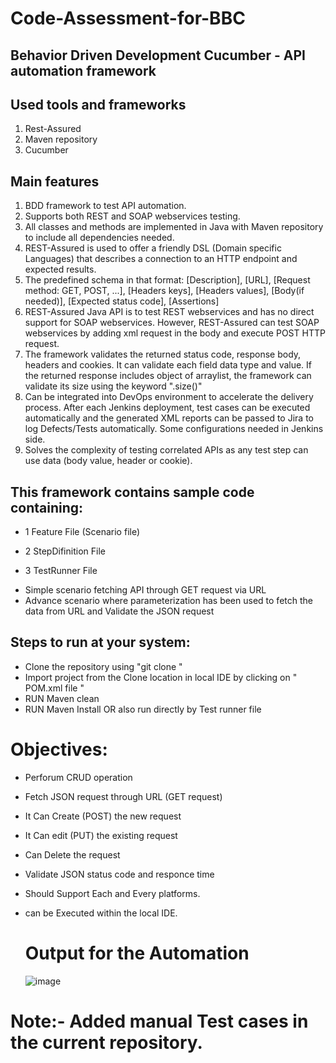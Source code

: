 <h1> Code-Assessment-for-BBC </h1>
<h2>Behavior Driven Development Cucumber - API automation framework </h2>

 Used tools and frameworks
---------------------------------------
1. Rest-Assured
2. Maven repository 
3. Cucumber

Main features
----------------------------
1. BDD framework to test API automation.
2. Supports both REST and SOAP webservices testing. 
3. All classes and methods are implemented in Java with Maven repository to include all dependencies needed.
4. REST-Assured is used to offer a friendly DSL (Domain specific Languages) that describes a connection to an HTTP endpoint and expected results.
5. The predefined schema in that format:
[Description], [URL], [Request method: GET, POST, ...], [Headers keys], [Headers values], [Body(if needed)], [Expected status code], [Assertions]
7. REST-Assured Java API is to test REST webservices and has no direct support for SOAP webservices. However, REST-Assured can test SOAP webservices by adding xml request in the body and execute POST HTTP request.
8. The framework validates the returned status code, response body, headers and cookies. It can validate each field data type and value. If the returned response includes object of arraylist, the framework can validate its size using the keyword ".size()"
9. Can be integrated into DevOps environment to accelerate the delivery process. After each Jenkins deployment, test cases can be executed automatically and the generated XML reports can be passed to Jira to log Defects/Tests automatically. Some configurations needed in Jenkins side.
10. Solves the complexity of testing correlated APIs as any test step can use data (body value, header or cookie).


<h2>This framework contains sample code containing:</h2>
	<ul><li>1 Feature File (Scenario file)</li></ul>
	<ul><li>2 StepDifinition File </li></ul>
  <ul><li>3 TestRunner File </li></ul>
	<ul><li>Simple scenario fetching API through GET request via URL </li>
	<li>Advance scenario where parameterization has been used to fetch the data from URL and Validate the JSON request</li></ul>


 <h2>Steps to run at your system:</h2>
	<ul>
	<li>Clone the repository using "git clone <repository url>"</li>
	<li>Import project from the Clone location in local IDE by clicking on " POM.xml file "</li>
	<li>RUN Maven clean </li>
  <li>RUN Maven Install OR also run directly by Test runner file </li>
	</ul>

# Objectives:
- Perforum CRUD operation 
- Fetch JSON request through URL (GET request)
- It Can Create (POST) the new request
- It Can edit (PUT) the existing request
- Can Delete the request
- Validate JSON status code and responce time 
- Should Support Each and Every platforms.
- can be Executed within the local IDE.

  # Output for the Automation

  ![image](https://github.com/darshaktest/BbcApiAutomation/assets/138388207/1b488abc-eccb-4133-8827-0b28f30e43d5)


# Note:- Added manual Test cases in the current repository.  
